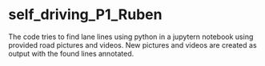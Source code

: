 # self_driving_P1_Ruben
The code tries to find lane lines using python in a jupytern notebook using provided road pictures and videos.
New pictures and videos are created as output with the found lines annotated.
